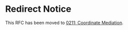 # Redirect Notice

This RFC has been moved to [0211: Coordinate Mediation](../0211-coordinate-mediation).
